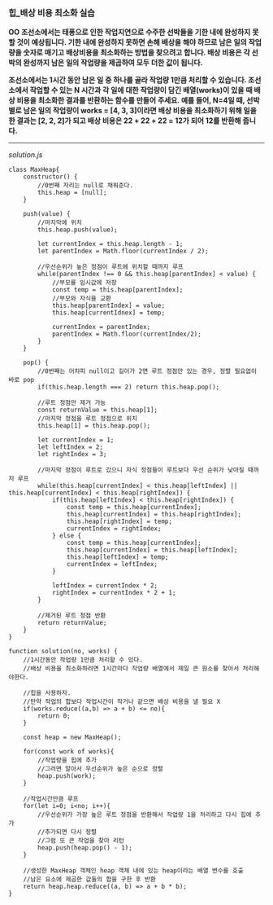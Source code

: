 ### 힙\_배상 비용 최소화 실습

**OO 조선소에서는 태풍으로 인한 작업지연으로 수주한 선박들을 기한 내에 완성하지 못할 것이 예상됩니다. 기한 내에 완성하지 못하면 손해 배상을 해야 하므로 남은 일의 작업량을 숫자로 매기고 배상비용을 최소화하는 방법을 찾으려고 합니다. 배상 비용은 각 선박의 완성까지 남은 일의 작업량을 제곱하여 모두 더한 값이 됩니다.**

**조선소에서는 1시간 동안 남은 일 중 하나를 골라 작업량 1만큼 처리할 수 있습니다. 조선소에서 작업할 수 있는 N 시간과 각 일에 대한 작업량이 담긴 배열(works)이 있을 때 배상 비용을 최소화한 결과를 반환하는 함수를 만들어 주세요. 예를 들어, N=4일 때, 선박별로 남은 일의 작업량이 works = [4, 3, 3]이라면 배상 비용을 최소화하기 위해 일을 한 결과는 [2, 2, 2]가 되고 배상 비용은 22 + 22 + 22 = 12가 되어 12를 반환해 줍니다.**

---

_solution.js_

```
class MaxHeap{
    constructor() {
        //0번째 자리는 null로 채워준다.
        this.heap = [null];
    }

    push(value) {
        //마지막에 위치
        this.heap.push(value);

        let currentIndex = this.heap.length - 1;
        let parentIndex = Math.floor(currentIndex / 2);

        //우선순위가 높은 정점이 루트에 위치할 때까지 루프
        while(parentIndex !== 0 && this.heap[parentIndex] < value) {
            //부모를 임시값에 저장
            const temp = this.heap[parentIndex];
            //부모와 자식을 교환
            this.heap[parentIndex] = value;
            this.heap[currentIdnex] = temp;

            currentIndex = parentIndex;
            parentIndex = Math.floor(currentIndex/2);
        }
    }

    pop() {
        //0번째는 어차피 null이고 길이가 2면 루트 정점만 있는 경우, 정렬 필요없이 바로 pop
        if(this.heap.length === 2) return this.heap.pop();

        //루트 정점만 제거 가능
        const returnValue = this.heap[1];
        //마지막 정점을 루트 정점으로 위치
        this.heap[1] = this.heap.pop();

        let currentIndex = 1;
        let leftIndex = 2;
        let rightIndex = 3;

        //마지막 정점이 루트로 갔으니 자식 정점들이 루트보다 우선 순위가 낮아질 때까지 루프
        while(this.heap[currentIndex] < this.heap[leftIndex] || this.heap[currentIndex] < this.heap[rightIndex]) {
            if(this.heap[leftIndex] < this.heap[rightIndex]) {
                const temp = this.heap[currentIndex];
                this.heap[currentIndex] = this.heap[rightIndex];
                this.heap[rightIndex] = temp;
                currentIndex = rightIndex;
            } else {
                const temp = this.heap[currentIndex];
                this.heap[currentIndex] = this.heap[leftIndex];
                this.heap[leftIndex] = temp;
                currentIndex = leftIndex;
            }

            leftIndex = currentIndex * 2;
            rightIndex = currentIndex * 2 + 1;
        }

        //제거된 루트 정점 반환
        return returnValue;
    }
}

function solution(no, works) {
    //1시간동안 작업량 1만큼 처리할 수 있다.
    //배상 비용을 최소화하려면 1시간마다 작업량 배열에서 제일 큰 원소를 찾아서 처리해야한다.

    //힙을 사용하자.
    //만약 작업의 합보다 작업시간이 작거나 같으면 배상 비용을 낼 필요 X
    if(works.reduce((a,b) => a + b) <= no){
        return 0;
    }

    const heap = new MaxHeap();

    for(const work of works){
        //작업량을 힙에 추가
        //그러면 알아서 우선순위가 높은 순으로 정렬
        heap.push(work);
    }

    //작업시간만큼 루프
    for(let i=0; i<no; i++){
        //우선순위가 가장 높은 루트 정점을 반환해서 작업량 1을 처리하고 다시 힙에 추가
        //추가되면 다시 정렬
        //그럼 또 큰 작업을 찾아 리턴
        heap.push(heap.pop() - 1);
    }

    //생성한 MaxHeap 객체인 heap 객체 내에 있는 heap이라는 배열 변수를 호출
    //남은 요소에 제곱한 값들의 합을 구한 후 반환
    return heap.heap.reduce((a, b) => a + b * b);
}
```
